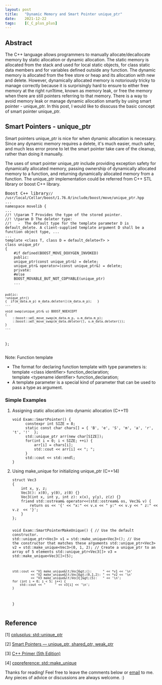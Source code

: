 ```yaml
---
layout: post
title:   "Dynamic Memory and Smart Pointer unique_ptr"
date:    2021-12-22
tags:    [C_C_plus_plus]
---
```


## Abstract ##
The C++ language allows programmers to manually allocate/decallocate memory by static allocation or dynamic allocation. The static memory is allocated from the stack and used for local static objects, for class static data members and for variables defined outside any function. The dynamic memory is allocated from the free store or heap and its allocation with new and delete. However, dynamically allocated memory is notoriously tricky to manage correctly because it is surprisingly hard to ensure to either free memory at the right run1time, known as memory leak, or free the memory when there are still pointers referring to that memory. There is a way to avoid memory leak or manage dynamic allocation smartly by using smart pointer - unique_ptr. In this post, I would like to disscuss the basic concept of smart pointer unique_ptr.

## Smart Pointers - unique_ptr ##
Smart pointers unique_ptr is nice for when dynamic allocation is necessary. Since any dynamic memory requires a delete, it's much easier, much safer, and much less error prone to let the smart pointer take care of the cleanup, rather than doing it manually.

The uses of smart pointer unique_ptr include providing exception safety for dynamically allocated memory, passing ownership of dynamically allocated memory to a function, and returning dynamically allocated memory from a function. The unique_ptr implementation could be referred from C++ STL library or boost C++ library.

<div class="language-shell highlighter-rouge"><pre class="highlight">Boost C++ library<code class="hljs ruby"><span class="nb">// /usr/local/Cellar/boost/1.76.0/include/boost/move/unique_ptr.hpp
...
namespace movelib {
...
//! \tparam T Provides the type of the stored pointer.
//! \tparam D The deleter type:
//!   -  The default type for the template parameter D is default_delete. A client-supplied template argument D shall be a function object type, ...
...
template &lt;class T, class D = default_delete&lt;T&gt; &gt;
class unique_ptr
{
    #if defined(BOOST_MOVE_DOXYGEN_INVOKED)
    public:
    unique_ptr(const unique_ptr&) = delete;
    unique_ptr& operator=(const unique_ptr&) = delete;
    private:
    #else
    BOOST_MOVABLE_BUT_NOT_COPYABLE(unique_ptr)
    ...

    public: 
    ~unique_ptr()
    {  if(m_data.m_p) m_data.deleter()(m_data.m_p);   }
    ...

    void swap(unique_ptr& u) BOOST_NOEXCEPT 
    {
        ::boost::adl_move_swap(m_data.m_p, u.m_data.m_p);
        ::boost::adl_move_swap(m_data.deleter(), u.m_data.deleter());
    }
    ...
};
</span></code></pre></div>

Note: Function template
<ul>
 <li>The format for declaring function template with type parameters is: <br> template &lt;class identifier&gt; function_declaration; <br> template &lt;typename identifier&gt; function_declaration; </li>
 <li>A template parameter is a special kind of parameter that can be used to pass a type as argument.</li>
</ul>


### Simple Examples ###

<ol>
 <li>Assigning static allocation into dynamic allocation (C++11)</li>
<div class="language-shell highlighter-rouge"><pre class="highlight"><code class="hljs ruby"><span class="nb">void Exam::SmartPointer() { 
      constexpr int SIZE = 8; 
      static const char chars[] = { 'B', 'e', 'S', 'm', 'a', 'r', 't', '!'  };
      std::unique_ptr<char[]> arr(new char[SIZE]); 
      for(int i = 0; i < SIZE; ++i) {
          arr[i] = chars[i];
          std::cout << arr[i] << "; ";
      }
      std::cout << std::endl;
}</span></code></pre></div>
 <li>Using make_unique for initializing unique_ptr (C++14)</li>
<div class="language-shell highlighter-rouge"><pre class="highlight"><code class="hljs ruby"><span class="nb">struct Vec3
{
    int x, y, z;
    Vec3(): x(0), y(0), z(0) {}
    Vec3(int x, int y, int z): x(x), y(y), z(z) {} 
    friend std::ostream& operator<<(std::ostream& os, Vec3& v) {   
        return os << '{' << "x:" << v.x << " y:" << v.y << " z:" << v.z  << '}';  
    }
};

void Exam::SmartPointerMakeUnique() {
    // Use the default constructor.
    std::unique_ptr&lt;Vec3&gt; v1 = std::make_unique&lt;Vec3&gt;();
    // Use the constructor that matches these arguments
    std::unique_ptr&lt;Vec3&gt; v2 = std::make_unique&lt;Vec3&gt;(0, 1, 2);
    // Create a unique_ptr to an array of 5 elements
    std::unique_ptr&lt;Vec3[]&gt; v3 = std::make_unique&lt;Vec3[]&gt;(5);

    std::cout << "V1 make_unique&lt;Vec3&gt;():      " << *v1 << '\n'
              << "V2 make_unique&lt;Vec3&gt;(0,1,2): " << *v2 << '\n'
              << "V3 make_unique&lt;Vec3[]&gt;(5):   " << '\n';
    for (int i = 0; i < 5; i++) {
        std::cout << "     " << v3[i] << '\n';
    }
}</span></code></pre></div>
</ol>

## Reference ##

[1] [cplusplus: std::unique_ptr](https://www.cplusplus.com/reference/memory/unique_ptr/?kw=unique_ptr)

[2] [Smart Pointers — unique_ptr, shared_ptr, weak_ptr](https://blog.heron.me/smart-pointers-unique-ptr-shared-ptr-weak-ptr-f1ca97cf5ba6)

[3] [C++ Primer (5th Edition)](https://www.amazon.com/Primer-5th-Stanley-B-Lippman/dp/0321714113)

[4] [cppreference: std::make_unique](https://en.cppreference.com/w/cpp/memory/unique_ptr/make_unique)

<p>Thanks for reading! Feel free to leave the comments below or <a href="mailto:qazqazqaz850@gmail.com">email</a> to me. Any pieces of advice or discussions are always welcome. :)</p>

